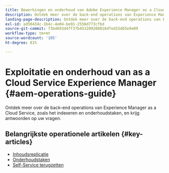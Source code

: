 ```yaml
---
title: Bewerkingen en onderhoud van Adobe Experience Manager as a Cloud Service
description: Ontdek meer over de back-end operations van Experience Manager as a Cloud Service, zoals het indexeren en onderhoudstaken, en krijg antwoorden op uw vragen.
landing-page-description: Ontdek meer over de back-end operations van Experience Manager as a Cloud Service, zoals het indexeren en onderhoudstaken, en krijg antwoorden op uw vragen.
exl-id: ad50434c-1b4c-4e04-be91-2556d773cfbd
source-git-commit: 73bd693d47f37b453209208816dfed15d65e9e09
workflow-type: tm+mt
source-wordcount: '105'
ht-degree: 81%

---
```



# Exploitatie en onderhoud van as a Cloud Service Experience Manager {#aem-operations-guide}

Ontdek meer over de back-end operations van Experience Manager as a Cloud Service, zoals het indexeren en onderhoudstaken, en krijg antwoorden op uw vragen.

## Belangrijkste operationele artikelen {#key-articles}

* [Inhoudsreplicatie](replication.md)
* [Onderhoudstaken](maintenance.md)
* [Self-Service terugzetten](restore.md)
